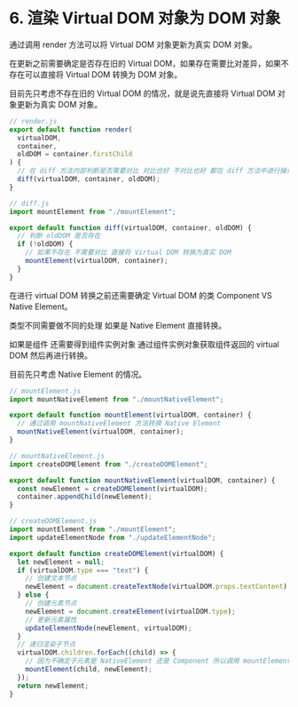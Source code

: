 # 6. 渲染 Virtual DOM 对象为 DOM 对象

通过调用 render 方法可以将 Virtual DOM 对象更新为真实 DOM 对象。

在更新之前需要确定是否存在旧的 Virtual DOM，如果存在需要比对差异，如果不存在可以直接将 Virtual DOM 转换为 DOM 对象。

目前先只考虑不存在旧的 Virtual DOM 的情况，就是说先直接将 Virtual DOM 对象更新为真实 DOM 对象。

```javascript
// render.js
export default function render(
  virtualDOM,
  container,
  oldDOM = container.firstChild
) {
  // 在 diff 方法内部判断是否需要对比 对比也好 不对比也好 都在 diff 方法中进行操作
  diff(virtualDOM, container, oldDOM);
}
```

```javascript
// diff.js
import mountElement from "./mountElement";

export default function diff(virtualDOM, container, oldDOM) {
  // 判断 oldDOM 是否存在
  if (!oldDOM) {
    // 如果不存在 不需要对比 直接将 Virtual DOM 转换为真实 DOM
    mountElement(virtualDOM, container);
  }
}
```

在进行 virtual DOM 转换之前还需要确定 Virtual DOM 的类 Component VS Native Element。

类型不同需要做不同的处理 如果是 Native Element 直接转换。

如果是组件 还需要得到组件实例对象 通过组件实例对象获取组件返回的 virtual DOM 然后再进行转换。

目前先只考虑 Native Element 的情况。

```javascript
// mountElement.js
import mountNativeElement from "./mountNativeElement";

export default function mountElement(virtualDOM, container) {
  // 通过调用 mountNativeElement 方法转换 Native Element
  mountNativeElement(virtualDOM, container);
}
```

```javascript
// mountNativeElement.js
import createDOMElement from "./createDOMElement";

export default function mountNativeElement(virtualDOM, container) {
  const newElement = createDOMElement(virtualDOM);
  container.appendChild(newElement);
}
```

```javascript
// createDOMElement.js
import mountElement from "./mountElement";
import updateElementNode from "./updateElementNode";

export default function createDOMElement(virtualDOM) {
  let newElement = null;
  if (virtualDOM.type === "text") {
    // 创建文本节点
    newElement = document.createTextNode(virtualDOM.props.textContent);
  } else {
    // 创建元素节点
    newElement = document.createElement(virtualDOM.type);
    // 更新元素属性
    updateElementNode(newElement, virtualDOM);
  }
  // 递归渲染子节点
  virtualDOM.children.forEach((child) => {
    // 因为不确定子元素是 NativeElement 还是 Component 所以调用 mountElement 方法进行确定
    mountElement(child, newElement);
  });
  return newElement;
}
```
